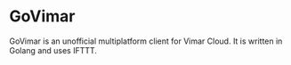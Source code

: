 # GoVimar
GoVimar is an unofficial multiplatform client for Vimar Cloud. It is written in Golang and uses IFTTT.
